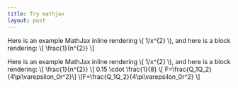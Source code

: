 ```yaml
---
title: Try mathjax
layout: post
---
```

Here is an example MathJax inline rendering \\( 1/x^{2} \\), and here is a block rendering: 
\\[ \frac{1}{n^{2}} \\]

Here is an example MathJax inline rendering \\( 1/x^{2} \\), and here is a block rendering: 
\\[ \frac{1}{n^{2}} \\]
0.15 \cdot \frac{1}{8}
\\[ F=\frac{Q_1Q_2}{4\pi\varepsilon_0r^2}\\]
\\[F=\frac{Q_1Q_2}{4\pi\varepsilon_0r^2}
\\]
